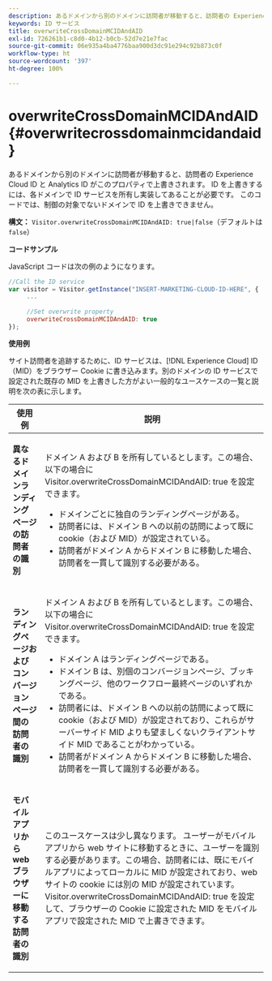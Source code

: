 ```yaml
---
description: あるドメインから別のドメインに訪問者が移動すると、訪問者の Experience Cloud ID と Analytics ID がこのプロパティで上書きされます。 ID を上書きするには、各ドメインで ID サービスを所有し実装してあることが必要です。 このコードでは、制御の対象でないドメインで ID を上書きできません。
keywords: ID サービス
title: overwriteCrossDomainMCIDAndAID
exl-id: 726261b1-c8d0-4b12-b0cb-52d7e21e7fac
source-git-commit: 06e935a4ba4776baa900d3dc91e294c92b873c0f
workflow-type: ht
source-wordcount: '397'
ht-degree: 100%

---
```


# overwriteCrossDomainMCIDAndAID{#overwritecrossdomainmcidandaid}

あるドメインから別のドメインに訪問者が移動すると、訪問者の Experience Cloud ID と Analytics ID がこのプロパティで上書きされます。 ID を上書きするには、各ドメインで ID サービスを所有し実装してあることが必要です。 このコードでは、制御の対象でないドメインで ID を上書きできません。

**構文：** `Visitor.overwriteCrossDomainMCIDAndAID: true|false`（デフォルトは `false`）

**コードサンプル**

JavaScript コードは次の例のようになります。

```js
//Call the ID service 
var visitor = Visitor.getInstance("INSERT-MARKETING-CLOUD-ID-HERE", { 
     ... 
 
     //Set overwrite property 
     overwriteCrossDomainMCIDAndAID: true 
}); 
```

**使用例**

サイト訪問者を追跡するために、ID サービスは、[!DNL Experience Cloud] ID（MID）をブラウザー Cookie に書き込みます。別のドメインの ID サービスで設定された既存の MID を上書きした方がよい一般的なユースケースの一覧と説明を次の表に示します。

<table id="table_FC1AF6551D6646E0BF1C4FB7C1316EBB"> 
 <thead> 
  <tr> 
   <th colname="col1" class="entry"> 使用例 </th> 
   <th colname="col2" class="entry"> 説明 </th> 
  </tr> 
 </thead>
 <tbody> 
  <tr> 
   <td colname="col1"> <p> <b>異なるドメインランディングページの訪問者の識別</b> </p> </td> 
   <td colname="col2"> <p>ドメイン A および B を所有しているとします。この場合、以下の場合に <span class="codeph">Visitor.overwriteCrossDomainMCIDAndAID: true</span> を設定できます。 </p> <p> 
     <ul id="ul_FB4704BFE7134F1688E34BF1A36627B7"> 
      <li id="li_FF71FD1FB9DD4702B675A140FAD2B481">ドメインごとに独自のランディングページがある。 </li> 
      <li id="li_78F75469D32D473B93148B46D35E67F1">訪問者には、ドメイン B への以前の訪問によって既に cookie（および MID）が設定されている。 </li> 
      <li id="li_305CE5138EEB43D3BF9CE38D1E7FFA04">訪問者がドメイン A からドメイン B に移動した場合、訪問者を一貫して識別する必要がある。 </li> 
     </ul> </p> </td> 
  </tr> 
  <tr> 
   <td colname="col1"> <p> <b>ランディングページおよびコンバージョンページ間の訪問者の識別</b> </p> </td> 
   <td colname="col2"> <p>ドメイン A および B を所有しているとします。この場合、以下の場合に <span class="codeph">Visitor.overwriteCrossDomainMCIDAndAID: true</span> を設定できます。 </p> 
    <ul id="ul_7BEBFD523A2F47AFB6963536E43692D0"> 
     <li id="li_71586080489340E2A6C0B263F231E3DE">ドメイン A はランディングページである。 </li> 
     <li id="li_4E3D3CB380EE4F1BAC4CD752194AE8DE">ドメイン B は、別個のコンバージョンページ、ブッキングページ、他のワークフロー最終ページのいずれかである。 </li> 
     <li id="li_FB393B16CFAC4D2D9B2328EBA4573C1A">訪問者には、ドメイン B への以前の訪問によって既に cookie（および MID）が設定されており、これらがサーバーサイド MID よりも望ましくないクライアントサイド MID であることがわかっている。 </li> 
     <li id="li_36FC138530A4476A995C0F9FD73C41DE">訪問者がドメイン A からドメイン B に移動した場合、訪問者を一貫して識別する必要がある。 </li> 
    </ul> </td> 
  </tr> 
  <tr> 
   <td colname="col1"> <p> <b>モバイルアプリから web ブラウザーに移動する訪問者の識別</b> </p> </td> 
   <td colname="col2"> <p>このユースケースは少し異なります。 ユーザーがモバイルアプリから web サイトに移動するときに、ユーザーを識別する必要があります。この場合、訪問者には、既にモバイルアプリによってローカルに MID が設定されており、web サイトの cookie には別の MID が設定されています。 <span class="codeph">Visitor.overwriteCrossDomainMCIDAndAID: true</span> を設定して、ブラウザーの Cookie に設定された MID をモバイルアプリで設定された MID で上書きできます。 </p> </td> 
  </tr> 
 </tbody> 
</table>
